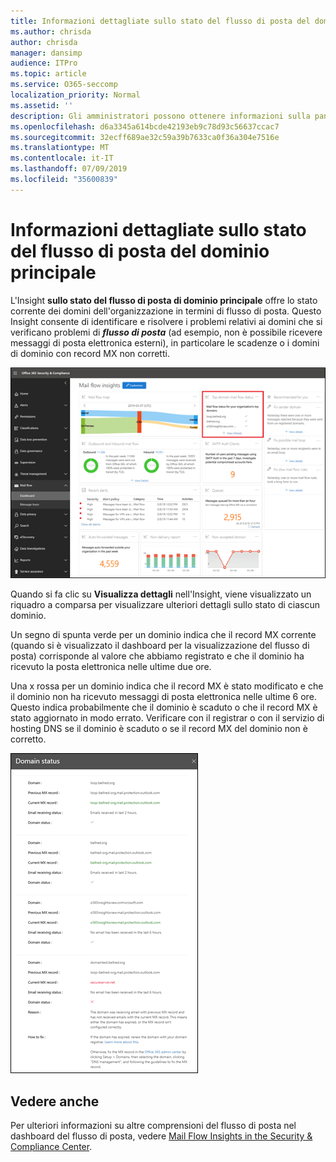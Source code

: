 ```yaml
---
title: Informazioni dettagliate sullo stato del flusso di posta del dominio principale
ms.author: chrisda
author: chrisda
manager: dansimp
audience: ITPro
ms.topic: article
ms.service: O365-seccomp
localization_priority: Normal
ms.assetid: ''
description: Gli amministratori possono ottenere informazioni sulla panoramica dello stato del flusso di posta del dominio principale nel dashboard del flusso di posta nel centro sicurezza & conformità.
ms.openlocfilehash: d6a3345a614bcde42193eb9c78d93c56637ccac7
ms.sourcegitcommit: 32ecff689ae32c59a39b7633ca0f36a304e7516e
ms.translationtype: MT
ms.contentlocale: it-IT
ms.lasthandoff: 07/09/2019
ms.locfileid: "35600839"
---
```

# <a name="top-domain-mail-flow-status-insight"></a>Informazioni dettagliate sullo stato del flusso di posta del dominio principale

L'Insight **sullo stato del flusso di posta di dominio principale** offre lo stato corrente dei domini dell'organizzazione in termini di flusso di posta. Questo Insight consente di identificare e risolvere i problemi relativi ai domini che si verificano problemi di ***flusso di posta*** (ad esempio, non è possibile ricevere messaggi di posta elettronica esterni), in particolare le scadenze o i domini di dominio con record MX non corretti.

![Informazioni sullo stato del flusso di dominio principale nel dashboard del flusso di posta elettronica nel centro sicurezza & Compliance](media/domain-mail-flow-status-selected.png)

Quando si fa clic su **Visualizza dettagli** nell'Insight, viene visualizzato un riquadro a comparsa per visualizzare ulteriori dettagli sullo stato di ciascun dominio.

Un segno di spunta verde per un dominio indica che il record MX corrente (quando si è visualizzato il dashboard per la visualizzazione del flusso di posta) corrisponde al valore che abbiamo registrato e che il dominio ha ricevuto la posta elettronica nelle ultime due ore.

Una x rossa per un dominio indica che il record MX è stato modificato e che il dominio non ha ricevuto messaggi di posta elettronica nelle ultime 6 ore. Questo indica probabilmente che il dominio è scaduto o che il record MX è stato aggiornato in modo errato. Verificare con il registrar o con il servizio di hosting DNS se il dominio è scaduto o se il record MX del dominio non è corretto.

![Il riquadro a comparsa dettagli nell'Insight sullo stato del flusso di dominio superiore](media/domain-mail-flow-status-flyout.png)

## <a name="see-also"></a>Vedere anche

Per ulteriori informazioni su altre comprensioni del flusso di posta nel dashboard del flusso di posta, vedere [Mail Flow Insights in the Security & Compliance Center](mail-flow-insights-v2.md).
